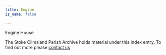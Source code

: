 ```yaml
---
title: Engine
is_name: false

---
```


Engine House


The Stoke Climsland Parish Archive holds material under this index entry. To find out more please [contact us](/contact/)
